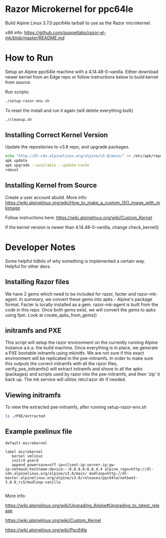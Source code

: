 # Razor Microkernel for ppc64le
Build Alpine Linux 3.7.0 ppc64le tarball to use as the Razor microkernel.

x86 info: https://github.com/puppetlabs/razor-el-mk/blob/master/README.md

# How to Run
Setup an Alpine ppc64le machine with a 4.14.48-0-vanilla. Either download newer kernel from an Edge repo or follow instructions below to build kernel from source.

Run scripts:

```bash
./setup-razor-env.sh
```
To reset the install and run it again (will delete everything built)

```bash
./cleanup.sh
```

## Installing Correct Kernel Version
Update the repositories to v3.8 repo, and upgrade packages.

```bash
echo "http://dl-cdn.alpinelinux.org/alpine/v3.8/main/" >> /etc/apk/repositories 
apk update
apk upgrade --available --update-cache
reboot
```

## Installing Kernel from Source
Create a user account abuild. More info: https://wiki.alpinelinux.org/wiki/How_to_make_a_custom_ISO_image_with_mkimage

Follow instructions here:
https://wiki.alpinelinux.org/wiki/Custom_Kernel

If the kernel version is newer than 4.14.48-0-vanilla, change check_kernel()

# Developer Notes
Some helpful tidbits of why something is implemented a certain way. Helpful for other devs.

## Installing Razor files
We have 2 gems which need to be included for razor, facter and razor-mk-agent. In summary, we convert these gems into apks - Alpine's package format. Facter is locally installed as a gem. razor-mk-agent is built from the code in this repo. Once both gems exist, we will convert the gems to apks using fpm. Look at create_apks_from_gems()

## initramfs and PXE
This script will setup the razor environment on the currently running Alpine instance a.k.a. the build machine. Once everything is in place, we generate a PXE bootable initramfs using mkinitfs. We are not sure if this exact environment will be replicated in the pxe-initramfs. In order to make sure this outputs the correct initramfs with all the razor files, verify_pxe_initramfs() will extract initramfs and shove in all the apks (packages) and scripts used by razor into the pxe-initramfs, and then 'zip' it back up. The mk service will utilize /etc/razor dir if needed.

## Viewing initramfs

To view the extracted pxe-initramfs, after running setup-razor-env.sh
```bash
ls ./PXE/extracted
```

## Example pxelinux file

```
default microkernel

label microkernel
   kernel vmlinuz
   initrd pxerd
   append powersave=off ip=client-ip:server-ip:gw-ip:netmask:hostname:device:-:8.8.8.8:8.8.4.4 alpine_repo=http://dl-cdn.alpinelinux.org/alpine/v3.8/main/ modloop=http://dl-master.alpinelinux.org/alpine/v3.8/releases/ppc64le/netboot-3.8.0_rc5/modloop-vanilla


```
More info:

https://wiki.alpinelinux.org/wiki/Upgrading_Alpine#Upgrading_to_latest_release

https://wiki.alpinelinux.org/wiki/Custom_Kernel

https://wiki.alpinelinux.org/wiki/Ppc64le
